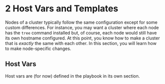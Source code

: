# 2 Host Vars and Templates

Nodes of a cluster typically follow the same configuration except for some
custom differences. For instance, you may want a cluster where each node has the
`tree` command installed but, of course, each node would still have its own
hostname configured. At this point, you know how to make a cluster that is
_exactly_ the same with each other. In this section, you will learn how to make
node-specific changes.

## Host Vars

Host vars are (for now) defined in the playbook in its own section.
